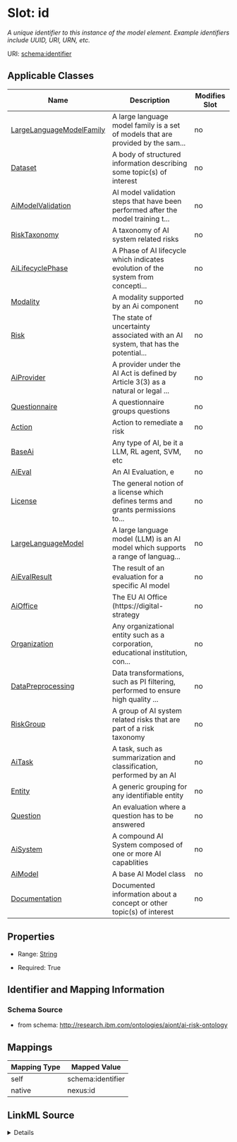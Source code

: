 

# Slot: id


_A unique identifier to this instance of the model element. Example identifiers include UUID, URI, URN, etc._





URI: [schema:identifier](http://schema.org/identifier)



<!-- no inheritance hierarchy -->





## Applicable Classes

| Name | Description | Modifies Slot |
| --- | --- | --- |
| [LargeLanguageModelFamily](LargeLanguageModelFamily.md) | A large language model family is a set of models that are provided by the sam... |  no  |
| [Dataset](Dataset.md) | A body of structured information describing some topic(s) of interest |  no  |
| [AiModelValidation](AiModelValidation.md) | AI model validation steps that have been performed after the model training t... |  no  |
| [RiskTaxonomy](RiskTaxonomy.md) | A taxonomy of AI system related risks |  no  |
| [AiLifecyclePhase](AiLifecyclePhase.md) | A Phase of AI lifecycle which indicates evolution of the system from concepti... |  no  |
| [Modality](Modality.md) | A modality supported by an Ai component |  no  |
| [Risk](Risk.md) | The state of uncertainty associated with an AI system, that has the potential... |  no  |
| [AiProvider](AiProvider.md) | A provider under the AI Act is defined by Article 3(3) as a natural or legal ... |  no  |
| [Questionnaire](Questionnaire.md) | A questionnaire groups questions |  no  |
| [Action](Action.md) | Action to remediate a risk |  no  |
| [BaseAi](BaseAi.md) | Any type of AI, be it a LLM, RL agent, SVM, etc |  no  |
| [AiEval](AiEval.md) | An AI Evaluation, e |  no  |
| [License](License.md) | The general notion of a license which defines terms and grants permissions to... |  no  |
| [LargeLanguageModel](LargeLanguageModel.md) | A large language model (LLM) is an AI model which supports a range of languag... |  no  |
| [AiEvalResult](AiEvalResult.md) | The result of an evaluation for a specific AI model |  no  |
| [AiOffice](AiOffice.md) | The EU AI Office (https://digital-strategy |  no  |
| [Organization](Organization.md) | Any organizational entity such as a corporation, educational institution, con... |  no  |
| [DataPreprocessing](DataPreprocessing.md) | Data transformations, such as PI filtering, performed to ensure high quality ... |  no  |
| [RiskGroup](RiskGroup.md) | A group of AI system related risks that are part of a risk taxonomy |  no  |
| [AiTask](AiTask.md) | A task, such as summarization and classification, performed by an AI |  no  |
| [Entity](Entity.md) | A generic grouping for any identifiable entity |  no  |
| [Question](Question.md) | An evaluation where a question has to be answered |  no  |
| [AiSystem](AiSystem.md) | A compound AI System composed of one or more AI capablities |  no  |
| [AiModel](AiModel.md) | A base AI Model class |  no  |
| [Documentation](Documentation.md) | Documented information about a concept or other topic(s) of interest |  no  |







## Properties

* Range: [String](String.md)

* Required: True





## Identifier and Mapping Information







### Schema Source


* from schema: http://research.ibm.com/ontologies/aiont/ai-risk-ontology




## Mappings

| Mapping Type | Mapped Value |
| ---  | ---  |
| self | schema:identifier |
| native | nexus:id |




## LinkML Source

<details>
```yaml
name: id
description: A unique identifier to this instance of the model element. Example identifiers
  include UUID, URI, URN, etc.
from_schema: http://research.ibm.com/ontologies/aiont/ai-risk-ontology
rank: 1000
slot_uri: schema:identifier
identifier: true
alias: id
domain_of:
- Entity
range: string
required: true

```
</details>